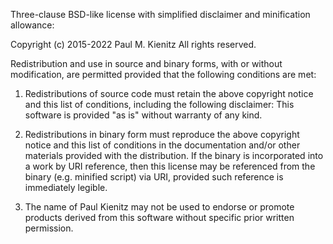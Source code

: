 Three-clause BSD-like license with simplified disclaimer and minification allowance:

Copyright (c) 2015-2022 Paul M. Kienitz
All rights reserved.

Redistribution and use in source and binary forms, with or without modification, are permitted provided that the following conditions are met:

1. Redistributions of source code must retain the above copyright notice and this list of conditions, including the following disclaimer:  This software is provided "as is" without warranty of any kind.

2. Redistributions in binary form must reproduce the above copyright notice and this list of conditions in the documentation and/or other materials provided with the distribution.  If the binary is incorporated into a work by URI reference, then this license may be referenced from the binary (e.g. minified script) via URI, provided such reference is immediately legible.

3. The name of Paul Kienitz may not be used to endorse or promote products derived from this software without specific prior written permission.
